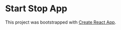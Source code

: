 # Start Stop App

This project was bootstrapped with [Create React App](https://github.com/facebook/create-react-app).